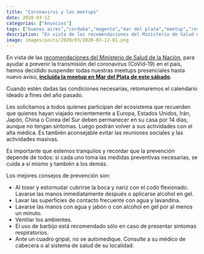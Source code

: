 ```yaml
---
title: "Coronavirus y las meetups"
date: 2020-03-12
categorias: ["Anuncios"]
tags: ["buenos aires","cordoba","magento","mar del plata","meetup","rosario","tandil"]
description: "En vista de las recomendaciones del Ministerio de Salud de la Nación hemos decidido suspender todas nuestras meetups presenciales hasta nuevo aviso."
image: images/posts/2020/03/2020-03-12-01.png
---
```


En vista de las [recomendaciones del Ministerio de Salud de la Nación](https://www.argentina.gob.ar/salud/coronavirus-COVID-19/recomendaciones-poblacion-situacion-epidemiologica), para ayudar a prevenir la transmisión del coronavirus (CoVid-19) en el país, hemos decidido suspender todas nuestras meetups presenciales hasta nuevo aviso, [**incluída la meetup en Mar del Plata de este sábado**](/posts/meetup-13-s03e01/).

Cuando estén dadas las condiciones necesarias, retomaremos el calendario ideado a fines del año pasado.

Les solicitamos a todos quienes participan del ecosistema que recuerden que quienes hayan viajado recientemente a Europa, Estados Unidos, Irán, Japón, China o Corea del Sur deben permanecer en su casa por 14 días, aunque no tengan síntomas. Luego podrán volver a sus actividades con el alta médica. Es también aconsejable evitar las reuniones sociales y las actividades masivas.

Es importante que estemos tranquilos y recordar que la prevención depende de todos: si cada uno toma las medidas preventivas necesarias, se cuida a sí mismo y también a los demás.

Los mejores consejos de prevención son:

* Al toser y estornudar cubrirse la boca y nariz con el codo flexionado. Lavarse las manos inmediatamente después o aplicarse alcohol en gel.
* Lavar las superficies de contacto frecuente con agua y lavandina.
* Lavarse las manos con agua y jabón o con alcohol en gel por al menos un minuto.
* Ventilar los ambientes.
* El uso de barbijo está recomendado sólo en caso de presentar síntomas respiratorios.
* Ante un cuadro gripal, no se automedique. Consulte a su médico de cabecera o al sistema de salud de su localidad.